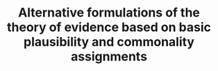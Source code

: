 ---
title: "Alternative formulations of the theory of evidence based on basic plausibility and commonality assignments"
year: 2008
pdf_url: "/research/visiongroup/publications/2008/fabio_08_papers/pricai08alternative-cameraready2.pdf"
category: "nonvision"
author_list: "Fabio Cuzzolin"
grant: "NULL"
pub_in: "In Proceedings of the Pacific Rim International Conference on Artificial Intelligence (PRICAI'08)"
---